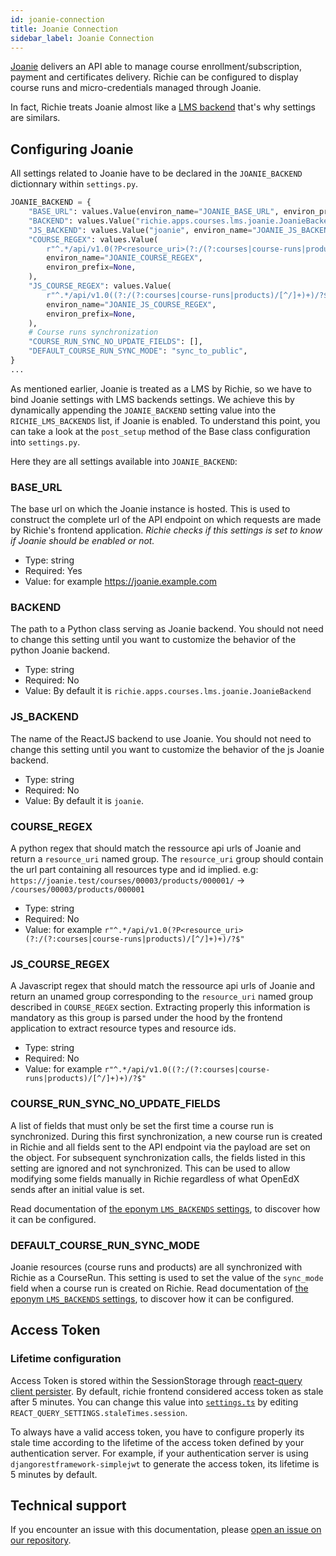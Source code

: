 ```yaml
---
id: joanie-connection
title: Joanie Connection
sidebar_label: Joanie Connection
---
```


[Joanie](https://github.com/openfun/joanie) delivers an API able to manage course
enrollment/subscription, payment and certificates delivery. Richie can be configured to display
course runs and micro-credentials managed through Joanie.

In fact, Richie treats Joanie almost like a [LMS backend](./lms-backends.md) that's why settings
are similars.

## Configuring Joanie

All settings related to Joanie have to be declared in the `JOANIE_BACKEND` dictionnary
within `settings.py`.

```python
JOANIE_BACKEND = {
    "BASE_URL": values.Value(environ_name="JOANIE_BASE_URL", environ_prefix=None),
    "BACKEND": values.Value("richie.apps.courses.lms.joanie.JoanieBackend", environ_name="JOANIE_BACKEND", environ_prefix=None),
    "JS_BACKEND": values.Value("joanie", environ_name="JOANIE_JS_BACKEND", environ_prefix=None),
    "COURSE_REGEX": values.Value(
        r"^.*/api/v1.0(?P<resource_uri>(?:/(?:courses|course-runs|products)/[^/]+)+)/?$",
        environ_name="JOANIE_COURSE_REGEX",
        environ_prefix=None,
    ),
    "JS_COURSE_REGEX": values.Value(
        r"^.*/api/v1.0((?:/(?:courses|course-runs|products)/[^/]+)+)/?$",
        environ_name="JOANIE_JS_COURSE_REGEX",
        environ_prefix=None,
    ),
    # Course runs synchronization
    "COURSE_RUN_SYNC_NO_UPDATE_FIELDS": [],
    "DEFAULT_COURSE_RUN_SYNC_MODE": "sync_to_public",
}
...
```

As mentioned earlier, Joanie is treated as a LMS by Richie, so we have to bind Joanie settings with
LMS backends settings. We achieve this by dynamically appending the `JOANIE_BACKEND` setting value 
into the `RICHIE_LMS_BACKENDS` list, if Joanie is enabled. To understand this point, you can take a
look at the `post_setup` method of the Base class configuration into `settings.py`.

Here they are all settings available into `JOANIE_BACKEND`:

### BASE_URL

The base url on which the Joanie instance is hosted. This is used to construct the complete url of
the API endpoint on which requests are made by Richie's frontend application. *Richie checks if this
settings is set to know if Joanie should be enabled or not.*

- Type: string
- Required: Yes
- Value: for example https://joanie.example.com

### BACKEND

The path to a Python class serving as Joanie backend. You should not need to change this setting
until you want to customize the behavior of the python Joanie backend.

- Type: string
- Required: No
- Value: By default it is `richie.apps.courses.lms.joanie.JoanieBackend`

### JS_BACKEND

The name of the ReactJS backend to use Joanie. You should not need to change this setting
until you want to customize the behavior of the js Joanie backend.

- Type: string
- Required: No
- Value: By default it is `joanie`.

### COURSE_REGEX

A python regex that should match the ressource api urls of Joanie and return a
`resource_uri` named group. The `resource_uri` group should contain the url part containing
all resources type and id implied.
e.g: `https://joanie.test/courses/00003/products/000001/` -> `/courses/00003/products/000001`

- Type: string
- Required: No
- Value: for example `r"^.*/api/v1.0(?P<resource_uri>(?:/(?:courses|course-runs|products)/[^/]+)+)/?$"`


### JS_COURSE_REGEX

A Javascript regex that should match the ressource api urls of Joanie and return an unamed group 
corresponding to the `resource_uri` named group described in `COURSE_REGEX` section. Extracting
properly this information is mandatory as this group is parsed under the hood
by the frontend application to extract resource types and resource ids.

- Type: string
- Required: No
- Value: for example `r"^.*/api/v1.0((?:/(?:courses|course-runs|products)/[^/]+)+)/?$"`

### COURSE_RUN_SYNC_NO_UPDATE_FIELDS

A list of fields that must only be set the first time a course run is synchronized. During this
first synchronization, a new course run is created in Richie and all fields sent to the API
endpoint via the payload are set on the object. For subsequent synchronization calls, the fields
listed in this setting are ignored and not synchronized. This can be used to allow modifying some
fields manually in Richie regardless of what OpenEdX sends after an initial value is set.

Read documentation of [the eponym `LMS_BACKENDS` settings](./lms-backends.md#course_run_sync_no_update_fields),
to discover how it can be configured.

### DEFAULT_COURSE_RUN_SYNC_MODE

Joanie resources (course runs and products) are all synchronized with Richie as a CourseRun. This
setting is used to set the value of the `sync_mode` field when a course run is created on Richie.
Read documentation of [the eponym `LMS_BACKENDS` settings](./lms-backends.md#default_course_run_sync_mode),
to discover how it can be configured.

## Access Token
### Lifetime configuration
Access Token is stored within the SessionStorage through [react-query client persister](https://tanstack.com/query/v4/docs/plugins/persistQueryClient).
By default, richie frontend considered access token as stale after 5 minutes. You can change this
value into [`settings.ts`](https://github.com/openfun/richie/blob/643d7bbdb7f9a02a86360607a7b37c587e70be1a/src/frontend/js/settings.ts)
by editing `REACT_QUERY_SETTINGS.staleTimes.session`.

To always have a valid access token, you have to configure properly its stale time according to the
lifetime of the access token defined by your authentication server. For example, if your
authentication server is using `djangorestframework-simplejwt` to generate the access token,
its lifetime is 5 minutes by default.

## Technical support

If you encounter an issue with this documentation, please
[open an issue on our repository](https://github.com/openfun/richie/issues).
